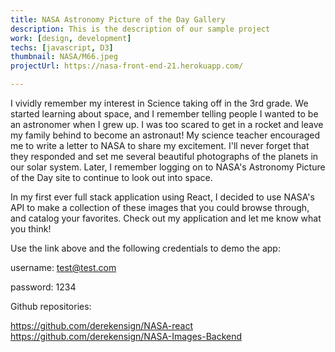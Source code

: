 ```yaml
---
title: NASA Astronomy Picture of the Day Gallery
description: This is the description of our sample project
work: [design, development]
techs: [javascript, D3]
thumbnail: NASA/M66.jpeg
projectUrl: https://nasa-front-end-21.herokuapp.com/

---
```


I vividly remember my interest in Science taking off in the 3rd grade. We started learning about space, and I remember telling people I wanted to be an astronomer when I grew up. I was too scared to get in a rocket and leave my family behind to become an astronaut! My science teacher encouraged me to write a letter to NASA to share my excitement. I'll never forget that they responded and set me several beautiful photographs of the planets in our solar system. Later, I remember logging on to NASA's Astronomy Picture of the Day site to continue to look out into space. 

In my first ever full stack application using React, I decided to use NASA's API to make a collection of these images that you could browse through, and catalog your favorites. Check out my application and let me know what you think!

Use the link above and the following credentials to demo the app:

username: test@test.com

password: 1234

Github repositories:

https://github.com/derekensign/NASA-react
https://github.com/derekensign/NASA-Images-Backend